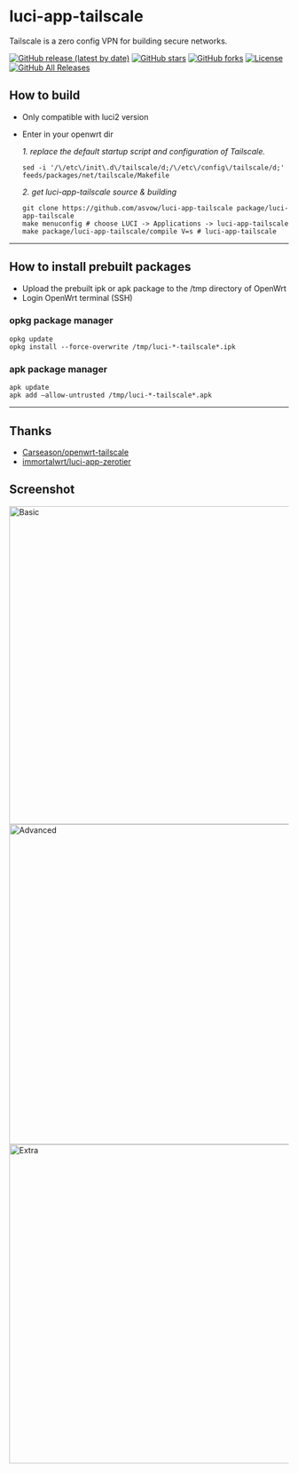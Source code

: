 # luci-app-tailscale

Tailscale is a zero config VPN for building secure networks.

[![GitHub release (latest by date)](https://img.shields.io/github/v/release/asvow/luci-app-tailscale?style=flat-square)](https://github.com/asvow/luci-app-tailscale/releases)
[![GitHub stars](https://img.shields.io/github/stars/asvow/luci-app-tailscale?style=flat-square)](https://github.com/asvow/luci-app-tailscale/stargazers)
[![GitHub forks](https://img.shields.io/github/forks/asvow/luci-app-tailscale?style=flat-square)](https://github.com/asvow/luci-app-tailscale/network/members)
[![License](https://img.shields.io/github/license/asvow/luci-app-tailscale?style=flat-square)](LICENSE)
[![GitHub All Releases](https://img.shields.io/github/downloads/asvow/luci-app-tailscale/total?style=flat-square)](https://github.com/asvow/luci-app-tailscale/releases)

## How to build

- Only compatible with luci2 version

- Enter in your openwrt dir

  *1. replace the default startup script and configuration of Tailscale.*
  ```shell
  sed -i '/\/etc\/init\.d\/tailscale/d;/\/etc\/config\/tailscale/d;' feeds/packages/net/tailscale/Makefile
  ```

  *2. get luci-app-tailscale source & building*
  ```shell
  git clone https://github.com/asvow/luci-app-tailscale package/luci-app-tailscale
  make menuconfig # choose LUCI -> Applications -> luci-app-tailscale
  make package/luci-app-tailscale/compile V=s # luci-app-tailscale
  ```

--------------

## How to install prebuilt packages

- Upload the prebuilt ipk or apk package to the /tmp directory of OpenWrt
- Login OpenWrt terminal (SSH)

### opkg package manager 
  ```shell
  opkg update
  opkg install --force-overwrite /tmp/luci-*-tailscale*.ipk
  ```

### apk package manager 
  ```shell
  apk update
  apk add —allow-untrusted /tmp/luci-*-tailscale*.apk
  ```

--------------

## Thanks
- [Carseason/openwrt-tailscale](https://github.com/Carseason/openwrt-tailscale)
- [immortalwrt/luci-app-zerotier](https://github.com/immortalwrt/luci/blob/master/applications/luci-app-zerotier)

## Screenshot
<img width="573" alt="Basic" src="https://github.com/user-attachments/assets/bfca389a-bcec-42de-b5dd-b9588fd5db23" />
<img width="577" alt="Advanced" src="https://github.com/user-attachments/assets/d60ce19e-b3f3-43a7-98fc-7df6e2231898" />
<img width="575" alt="Extra" src="https://github.com/user-attachments/assets/6de5eaa7-6c18-48b8-a44a-0eaa311b0b79" />

